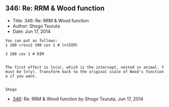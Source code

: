 ## 346: Re: RRM & Wood function

- Title: 346: Re: RRM & Wood function
- Author: Shogo Tsuruta
- Date: Jun 17, 2014

```
You can put as follows:
1 100 cross2 100 cov 1 # ln(DIM)

3 100 cov 1 # DIM


The first effect is ln(a), which is the intercept, nested in animal. Y must be ln(y). Transform back to the original scale of Wood's function a if you want.


Shogo
```

- [346](0346.md): Re: RRM &amp; Wood function by Shogo Tsuruta, Jun 17, 2014

